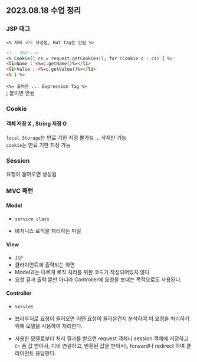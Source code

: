 ## 2023.08.18 수업 정리

### JSP 태그

`<% 자바 코드 작성됨, But tag는 안됨 %>`

```html
<!-- 예시 -->
<% Cookie[] cs = request.getCookies(); for (Cookie c : cs) { %>
<li>Name : <%=c.getName()%></li>
<li>Value : <%=c.getValue()%></li>
<% } %>
```

`<%= 출력문 ... Expression Tag %>`  
<b>;</b> 붙이면 안됨

### Cookie

#### 객체 저장 X , String 저장 O

`local Storage`는 만료 기한 지정 불가능 ... 삭제만 가능  
`cookie`는 만료 기한 지정 가능

### Session

요청이 들어오면 생성됨

### MVC 패턴

#### Model

- `service class`

- 비지니스 로직을 처리하는 파일

#### View

- `JSP`
- 클라이언트에 출력되는 화면
- Model과는 다르게 로직 처리를 위한 코드가 작성되어있지 않다
- 요청 결과 출력 뿐만 아니라 Controller에 요청을 보내는 목적으로도 사용된다.

#### Controller

- `Servlet`

- 브라우저로 요청이 들어오면 어떤 요청이 들어온건지 분석하여 이 요청을 처리하기 위해 모델을 사용하여 처리한다.
- 사용한 모델로부터 처리 결과를 받으면 request 객체나 session 객체에 저장하고(= 폼 값 받아서, 디비 연결하고, 반환된 값을 받아서), forward나 redirect 하여 클라이언트 응답한다.
